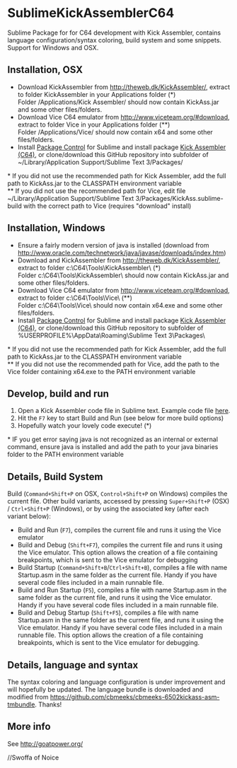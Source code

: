 SublimeKickAssemblerC64
=======================
Sublime Package for for C64 development with Kick Assembler, 
contains language configuration/syntax coloring, build system and some snippets. Support for Windows and OSX.

Installation, OSX
-----------------
 - Download KickAssembler from http://theweb.dk/KickAssembler/, extract to folder KickAssembler in your Applications folder (\*)  
   Folder /Applications/Kick Assembler/ should now contain KickAss.jar and some other files/folders.
 - Download Vice C64 emulator from http://www.viceteam.org/#download, extract to folder Vice in your Applications folder (\**)  
   Folder /Applications/Vice/ should now contain x64 and some other files/folders.
 - Install [Package Control](https://sublime.wbond.net/) for Sublime and install package [Kick Assembler (C64)](https://sublime.wbond.net/packages/Kick%20Assembler%20(C64)), or clone/download this GitHub repository into subfolder of ~/Library/Application Support/Sublime Text 3/Packages/  

\* If you did not use the recommended path for Kick Assembler, add the full path to KickAss.jar to the CLASSPATH environment variable  
\*\* If you did not use the recommended path for Vice, edit file ~/Library/Application Support/Sublime Text 3/Packages/KickAss.sublime-build with the correct path to Vice (requires "download" install)

Installation, Windows
---------------------
 - Ensure a fairly modern version of java is installed (download from http://www.oracle.com/technetwork/java/javase/downloads/index.htm)
 - Download and KickAssembler from http://theweb.dk/KickAssembler/, extract to folder c:\C64\Tools\KickAssembler\ (\*)  
   Folder c:\C64\Tools\KickAssembler\ should now contain KickAss.jar and some other files/folders.
 - Download Vice C64 emulator from http://www.viceteam.org/#download, extract to folder c:\C64\Tools\Vice\ (\*\*)  
   Folder c:\C64\Tools\Vice\ should now contain x64.exe and some other files/folders.
 - Install [Package Control](https://sublime.wbond.net/) for Sublime and install package [Kick Assembler (C64)](https://sublime.wbond.net/packages/Kick%20Assembler%20(C64)), or clone/download this GitHub repository to subfolder of %USERPROFILE%\AppData\Roaming\Sublime Text 3\Packages\  

\* If you did not use the recommended path for Kick Assembler, add the full path to KickAss.jar to the CLASSPATH environment variable  
\*\* If you did not use the recommended path for Vice, add the path to the Vice folder containing x64.exe to the PATH environment variable

Develop, build and run
----------------------
 1. Open a Kick Assembler code file in Sublime text. Example code file [here](https://dl.dropbox.com/s/cl7391x5hqwk8zf/GoatPowerExample.asm?dl=1).
 2. Hit the `F7` key to start Build and Run (see below for more build options)
 3. Hopefully watch your lovely code execute! (\*)

\* IF you get error saying java is not recognized as an internal or external command, ensure java is installed and add the path to your java binaries folder to the PATH environment variable

Details, Build System
---------------------
Build (`Command+Shift+P` on OSX, `Control+Shift+P` on Windows) compiles the current file.
Other build variants, accessed by pressing `Super+Shift+P` (OSX) / `Ctrl+Shift+P` (Windows), or by using the associated key (after each variant below):

 - Build and Run (`F7`), compiles the current file and runs it using the Vice emulator
 - Build and Debug (`Shift+F7`), compiles the current file and runs it using the Vice emulator. This option allows the creation of a file containing breakpoints, which is sent to the Vice emulator for debugging
 - Build Startup (`Command+Shift+B`/`Ctrl+Shift+B`), compiles a file with name Startup.asm in the same folder as the current file. Handy if you have several code files included in a main runnable file.
 - Build and Run Startup (`F5`), compiles a file with name Startup.asm in the same folder as the current file, and runs it using the Vice emulator. Handy if you have several code files included in a main runnable file.
 - Build and Debug Startup (`Shift+F5`), compiles a file with name Startup.asm in the same folder as the current file, and runs it using the Vice emulator. Handy if you have several code files included in a main runnable file. This option allows the creation of a file containing breakpoints, which is sent to the Vice emulator for debugging.

Details, language and syntax
----------------------------
The syntax coloring and language configuration is under improvement and will hopefully be updated. 
The language bundle is downloaded and modified from https://github.com/cbmeeks/cbmeeks-6502kickass-asm-tmbundle. Thanks!

More info
---------
See http://goatpower.org/



//Swoffa of Noice
